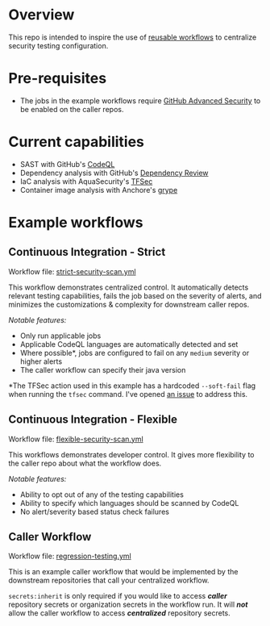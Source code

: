 # Overview
This repo is intended to inspire the use of [reusable workflows](https://docs.github.com/en/actions/using-workflows/reusing-workflows) to centralize security testing configuration.

# Pre-requisites
- The jobs in the example workflows require [GitHub Advanced Security](https://docs.github.com/en/get-started/learning-about-github/about-github-advanced-security) to be enabled on the caller repos.

# Current capabilities
- SAST with GitHub's [CodeQL](https://codeql.github.com/)
- Dependency analysis with GitHub's [Dependency Review](https://docs.github.com/en/code-security/supply-chain-security/understanding-your-software-supply-chain/about-dependency-review)
- IaC analysis with AquaSecurity's [TFSec](https://github.com/aquasecurity/tfsec)
- Container image analysis with Anchore's [grype](https://github.com/anchore/scan-action)

# Example workflows
## Continuous Integration - Strict
Workflow file: [strict-security-scan.yml](https://github.com/callmegreg-demo-org/my-reusable-workflows/blob/main/.github/workflows/strict-security-scan.yml)

This workflow demonstrates centralized control. It automatically detects relevant testing capabilities, fails the job based on the severity of alerts, and minimizes the customizations & complexity for downstream caller repos.

_Notable features:_
- Only run applicable jobs
- Applicable CodeQL languages are automatically detected and set
- Where possible*, jobs are configured to fail on any `medium` severity or higher alerts
- The caller workflow can specify their java version

*The TFSec action used in this example has a hardcoded `--soft-fail` flag when running the `tfsec` command. I've opened [an issue](https://github.com/aquasecurity/tfsec-sarif-action/issues/41) to address this.

## Continuous Integration - Flexible
Workflow file: [flexible-security-scan.yml](https://github.com/callmegreg-demo-org/my-reusable-workflows/blob/main/.github/workflows/flexible-security-scan.yml)

This workflows demonstrates developer control. It gives more flexibility to the caller repo about what the workflow does.

_Notable features:_
- Ability to opt out of any of the testing capabilities
- Ability to specify which languages should be scanned by CodeQL
- No alert/severity based status check failures

## Caller Workflow
Workflow file: [regression-testing.yml](https://github.com/callmegreg-demo-org/my-reusable-workflows/blob/main/.github/workflows/regression-testing.yml)

This is an example caller workflow that would be implemented by the downstream repositories that call your centralized workflow.

`secrets:inherit` is only required if you would like to access **_caller_** repository secrets or organization secrets in the workflow run. It will **_not_** allow the caller workflow to access **_centralized_** repository secrets.
